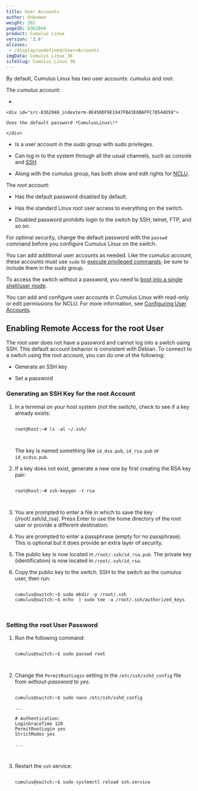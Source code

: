 ```yaml
---
title: User Accounts
author: Unknown
weight: 281
pageID: 8362048
product: Cumulus Linux
version: '3.6'
aliases:
 - /display/undefined/User+Accounts
imgData: Cumulus_Linux_36
siteSlug: Cumulus_Linux_36
---
```

By default, Cumulus Linux has two user accounts: *cumulus* and *root*.

The *cumulus* account:

  - 
    
    <div id="src-8362048_indexterm-8E450EF9E1947FB43E8BAFFC78544D59">
    
    Uses the default password *CumulusLinux\!*
    
    </div>

  - Is a user account in the *sudo* group with sudo privileges.

  - Can log in to the system through all the usual channels, such as
    console and
    [SSH](/Users/dcawley/Docs/Hugo/testDocs/content/version2/Cumulus_Linux_36//System_Configuration/Authentication,_Authorization_and_Accounting/User_Accounts/).

  - Along with the cumulus group, has both show and edit rights for
    [NCLU](/Users/dcawley/Docs/Hugo/testDocs/content/version2/Cumulus_Linux_36//System_Configuration/Authentication,_Authorization_and_Accounting/User_Accounts/).

The *root* account:

  - Has the default password disabled by default.

  - Has the standard Linux root user access to everything on the switch.

  - Disabled password prohibits login to the switch by SSH, telnet, FTP,
    and so on.

For optimal security, change the default password with the `passwd`
command before you configure Cumulus Linux on the switch.

You can add additional user accounts as needed. Like the *cumulus*
account, these accounts must use `sudo` to [execute privileged
commands](/Users/dcawley/Docs/Hugo/testDocs/content/version2/Cumulus_Linux_36//System_Configuration/Authentication,_Authorization_and_Accounting/User_Accounts/);
be sure to include them in the *sudo* group.

To access the switch without a password, you need to [boot into a single
shell/user
mode](/Users/dcawley/Docs/Hugo/testDocs/content/version2/Cumulus_Linux_36//System_Configuration/Authentication,_Authorization_and_Accounting/User_Accounts/).

You can add and configure user accounts in Cumulus Linux with read-only
or edit permissions for NCLU. For more information, see [Configuring
User
Accounts](/Users/dcawley/Docs/Hugo/testDocs/content/version2/Cumulus_Linux_36//System_Configuration/Authentication,_Authorization_and_Accounting/User_Accounts/).

## Enabling Remote Access for the root User

The root user does not have a password and cannot log into a switch
using SSH. This default account behavior is consistent with Debian. To
connect to a switch using the root account, you can do one of the
following:

  - Generate an SSH key

  - Set a password

### Generating an SSH Key for the root Account

1.  In a terminal on your host system (not the switch), check to see if
    a key already exists:
    
    ``` 
                       
    root@host:~# ls -al ~/.ssh/
       
        
    ```
    
    The key is named something like `id_dsa.pub`, `id_rsa.pub` or
    `id_ecdsa.pub`.

2.  If a key does not exist, generate a new one by first creating the
    RSA key pair:
    
    ``` 
                       
    root@host:~# ssh-keygen -t rsa
       
        
    ```

3.  You are prompted to enter a file in which to save the key
    (/root/.ssh/id\_rsa)*.* Press Enter to use the home directory of the
    root user or provide a different destination.

4.  You are prompted to enter a passphrase (empty for no passphrase).
    This is optional but it does provide an extra layer of security.

5.  The public key is now located in `/root/.ssh/id_rsa.pub`. The
    private key (identification) is now located in `/root/.ssh/id_rsa`.

6.  Copy the public key to the switch. SSH to the switch as the cumulus
    user, then run:
    
    ``` 
                       
    cumulus@switch:~$ sudo mkdir -p /root/.ssh
    cumulus@switch:~$ echo  | sudo tee -a /root/.ssh/authorized_keys
       
        
    ```

### Setting the root User Password

1.  Run the following command:
    
    ``` 
                       
    cumulus@switch:~$ sudo passwd root
       
        
    ```

2.  Change the `PermitRootLogin` setting in the `/etc/ssh/sshd_config`
    file from *without-password* to *yes*.
    
    ``` 
                       
    cumulus@switch:~$ sudo nano /etc/ssh/sshd_config
     
    ... 
          
    # Authentication:
    LoginGraceTime 120
    PermitRootLogin yes
    StrictModes yes
          
    ...  
       
        
    ```

3.  Restart the `ssh` service:
    
    ``` 
                       
    cumulus@switch:~$ sudo systemctl reload ssh.service
       
        
    ```
